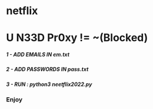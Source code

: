 # netflix

# U N33D Pr0xy != ~(Blocked)

##### 1 - ADD EMAILS IN em.txt
##### 2 - ADD PASSWORDS IN pass.txt
##### 3 - RUN : python3 neetflix2022.py
### Enjoy
